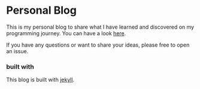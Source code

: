 # Personal Blog

This is my personal blog to share what I have learned and discovered on my programming journey.
You can have a look [here](https://hansolk.github.io).

If you have any questions or want to share your ideas, please free to open an issue.

### built with
This blog is built with [jekyll](https://github.com/barryclark/jekyll-now).
